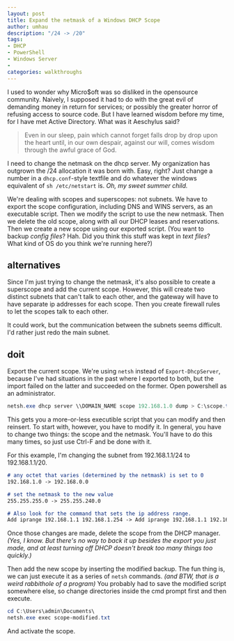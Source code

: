 ```yaml
---
layout: post
title: Expand the netmask of a Windows DHCP Scope
author: umhau
description: "/24 -> /20"
tags: 
- DHCP
- PowerShell
- Windows Server
- 
categories: walkthroughs
---
```


I used to wonder why Micro$oft was so disliked in the opensource community. Naively, I supposed it had to do with the great evil of demanding money in return for services; or possibly the greater horror of refusing access to source code. But I have learned wisdom before my time, for I have met Active Directory.  What was it Aeschylus said? 

> Even in our sleep, pain which cannot forget falls drop by drop upon the heart until, in our own despair, against our will, comes wisdom through the awful grace of God.

I need to change the netmask on the dhcp server. My organization has outgrown the /24 allocation it was born with. Easy, right? Just change a number in a `dhcp.conf`-style textfile and do whatever the windows equivalent of `sh /etc/netstart` is. _Oh, my sweet summer child._

We're dealing with scopes and superscopes: not subnets. We have to export the scope configuration, including DNS and WINS servers, as an executable script. Then we modify the script to use the new netmask. Then we delete the old scope, along with all our DHCP leases and reservations. Then we create a new scope using our exported script.  (You want to backup _config files_? Hah. Did you think this stuff was kept in _text files_? What kind of OS do you think we're running here?)

alternatives
------------

Since I'm just trying to change the netmask, it's also possible to create a superscope and add the current scope. However, this will create two distinct subnets that can't talk to each other, and the gateway will have to have separate ip addresses for each scope. Then you create firewall rules to let the scopes talk to each other. 

It could work, but the communication between the subnets seems difficult. I'd rather just redo the main subnet.

doit
----

Export the current scope. We're using `netsh` instead of `Export-DhcpServer`, because I've had situations in the past where I exported to both, but the import failed on the latter and succeeded on the former. Open powershell as an administrator.

```PowerShell
netsh.exe dhcp server \\DOMAIN_NAME scope 192.168.1.0 dump > C:\scope.txt
```

This gets you a more-or-less executible script that you can modify and then reinsert. To start with, however, you have to modify it.  In general, you have to change two things: the scope and the netmask. You'll have to do this many times, so just use Ctrl-F and be done with it.

For this example, I'm changing the subnet from 192.168.1.1/24 to 192.168.1.1/20.  

```md
# any octet that varies (determined by the netmask) is set to 0
192.168.1.0 -> 192.168.0.0

# set the netmask to the new value
255.255.255.0 -> 255.255.240.0

# Also look for the command that sets the ip address range.
Add iprange 192.168.1.1 192.168.1.254 -> Add iprange 192.168.1.1 192.168.15.254
```

Once those changes are made, delete the scope from the DHCP manager. _(Yes, I know. But there's no way to back it up besides the export you just made, and at least turning off DHCP doesn't break too many things too quickly.)_  

Then add the new scope by inserting the modified backup. The fun thing is, we can just execute it as a series of `netsh` commands. _(and BTW, that is a weird rabbithole of a program)_  You probably had to save the modified script somewhere else, so change directories inside the cmd prompt first and then execute.

```PowerShell
cd C:\Users\admin\Documents\
netsh.exe exec scope-modified.txt
```

And activate the scope.